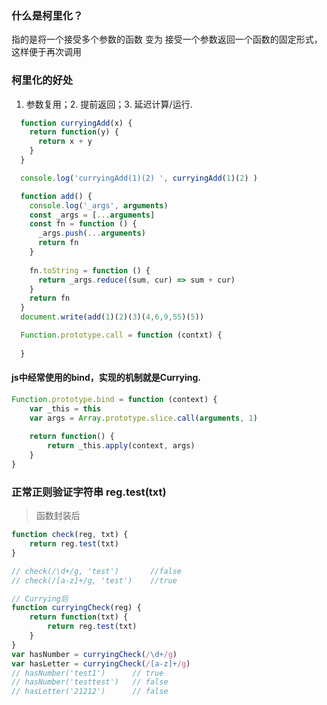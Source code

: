 ### 什么是柯里化？
  指的是将一个接受多个参数的函数 变为 接受一个参数返回一个函数的固定形式，这样便于再次调用
### 柯里化的好处
  1. 参数复用；2. 提前返回；3. 延迟计算/运行.

```javascript
  function curryingAdd(x) {
    return function(y) {
      return x + y
    }
  }

  console.log('curryingAdd(1)(2) ', curryingAdd(1)(2) )

  function add() {
    console.log('_args', arguments)
    const _args = [...arguments]
    const fn = function () {
      _args.push(...arguments)
      return fn
    }
    
    fn.toString = function () {
      return _args.reduce((sum, cur) => sum + cur)
    }
    return fn
  }
  document.write(add(1)(2)(3)(4,6,9,55)(5))

  Function.prototype.call = function (contxt) {
    
  }
```
#### js中经常使用的bind，实现的机制就是Currying.
```javascript
Function.prototype.bind = function (context) {
    var _this = this
    var args = Array.prototype.slice.call(arguments, 1)
 
    return function() {
        return _this.apply(context, args)
    }
}
```

### 正常正则验证字符串 reg.test(txt)
  > 函数封装后
```javascript
function check(reg, txt) {
    return reg.test(txt)
}

// check(/\d+/g, 'test')       //false
// check(/[a-z]+/g, 'test')    //true

// Currying后
function curryingCheck(reg) {
    return function(txt) {
        return reg.test(txt)
    }
}
var hasNumber = curryingCheck(/\d+/g)
var hasLetter = curryingCheck(/[a-z]+/g)
// hasNumber('test1')      // true
// hasNumber('testtest')   // false
// hasLetter('21212')      // false
```




